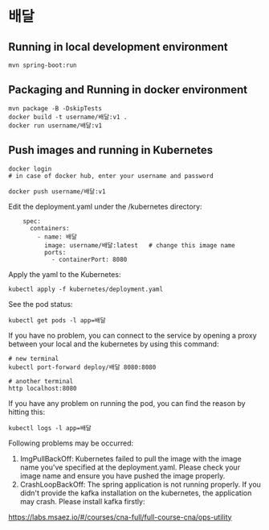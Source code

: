 # 배달

## Running in local development environment

```
mvn spring-boot:run
```

## Packaging and Running in docker environment

```
mvn package -B -DskipTests
docker build -t username/배달:v1 .
docker run username/배달:v1
```

## Push images and running in Kubernetes

```
docker login 
# in case of docker hub, enter your username and password

docker push username/배달:v1
```

Edit the deployment.yaml under the /kubernetes directory:
```
    spec:
      containers:
        - name: 배달
          image: username/배달:latest   # change this image name
          ports:
            - containerPort: 8080

```

Apply the yaml to the Kubernetes:
```
kubectl apply -f kubernetes/deployment.yaml
```

See the pod status:
```
kubectl get pods -l app=배달
```

If you have no problem, you can connect to the service by opening a proxy between your local and the kubernetes by using this command:
```
# new terminal
kubectl port-forward deploy/배달 8080:8080

# another terminal
http localhost:8080
```

If you have any problem on running the pod, you can find the reason by hitting this:
```
kubectl logs -l app=배달
```

Following problems may be occurred:

1. ImgPullBackOff:  Kubernetes failed to pull the image with the image name you've specified at the deployment.yaml. Please check your image name and ensure you have pushed the image properly.
1. CrashLoopBackOff: The spring application is not running properly. If you didn't provide the kafka installation on the kubernetes, the application may crash. Please install kafka firstly:

https://labs.msaez.io/#/courses/cna-full/full-course-cna/ops-utility

